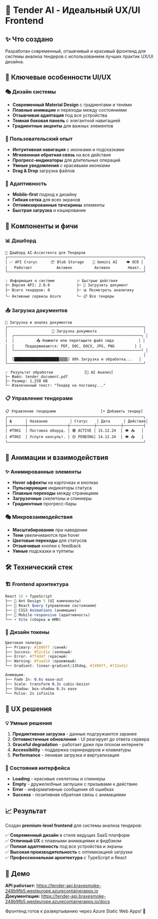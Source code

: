 # 🎨 Tender AI - Идеальный UX/UI Frontend

## ✨ Что создано

Разработан современный, отзывчивый и красивый фронтенд для системы анализа тендеров с использованием лучших практик UX/UI дизайна.

## 🚀 Ключевые особенности UI/UX

### 🎭 Дизайн системы

- **Современный Material Design** с градиентами и тенями
- **Плавные анимации** и переходы между состояниями
- **Отзывчивая адаптация** под все устройства
- **Темная боковая панель** с элегантной навигацией
- **Градиентные акценты** для важных элементов

### 🎯 Пользовательский опыт

- **Интуитивная навигация** с иконками и подсказками
- **Мгновенная обратная связь** на все действия
- **Прогресс-индикаторы** для длительных операций
- **Умные уведомления** с красивыми иконками
- **Drag & Drop** загрузка файлов

### 📱 Адаптивность

- **Mobile-first** подход к дизайну
- **Гибкая сетка** для всех экранов
- **Оптимизированные тачскрины** элементы
- **Быстрая загрузка** и кэширование

## 🎨 Компоненты и фичи

### 📊 Дашборд

```
🚀 Дашборд AI-Ассистента для Тендеров
┌─────────────────────────────────────────────────────────────┐
│ ✅ API Статус      📦 Blob Storage    🤖 Gemini AI    👁 OCR │
│   Работает           Активен          Активен        Неакт. │
└─────────────────────────────────────────────────────────────┘

💡 Информация о системе          🔥 Быстрые действия
├─ Версия API: 2.0.0            ├─ 📄 Загрузить документ
├─ Всего тендеров: 0            ├─ 📊 Посмотреть аналитику
└─ Активные сервисы Azure       └─ 📋 Все тендеры
```

### 📤 Загрузка документов

```
📄 Загрузка и анализ документов
┌─────────────────────────────────────────────────────────────┐
│                    📁 Загрузка документа                     │
│  ┌─────────────────────────────────────────────────────────┐ │
│  │          📤 Нажмите или перетащите файл сюда           │ │
│  │     Поддерживаются: PDF, DOC, DOCX, JPG, PNG         │ │
│  └─────────────────────────────────────────────────────────┘ │
│                                                             │
│  [████████████████████▒▒▒▒] 80% Загрузка и обработка...   │
└─────────────────────────────────────────────────────────────┘

✅ Результат обработки              [🤖 AI Анализ]
├─ Файл: tender_document.pdf
├─ Размер: 1,250 KB
└─ Извлеченный текст: "Тендер на поставку..."
```

### 📋 Управление тендерами

```
📋 Управление тендерами                    [+ Добавить тендер]
┌─────────────────────────────────────────────────────────────┐
│ №      │ Название          │ Статус    │ Дата      │ Действия│
├────────┼──────────────────┼───────────┼───────────┼─────────┤
│ #T001  │ Поставка оборуд. │ 🟢 ACTIVE │ 15.12.24  │ 👁 📥   │
│ #T002  │ Услуги консульт. │ 🟡 PENDING│ 14.12.24  │ 👁 📥   │
└─────────────────────────────────────────────────────────────┘
```

## 🎪 Анимации и взаимодействия

### ✨ Анимированные элементы

- **Hover эффекты** на карточках и кнопках
- **Пульсирующие** индикаторы статуса
- **Плавные переходы** между страницами
- **Загрузочные** скелетоны и спиннеры
- **Градиентные** прогресс-бары

### 🎭 Микровзаимодействия

- **Масштабирование** при наведении
- **Тени** увеличиваются при hover
- **Цветовые переходы** для статусов
- **Отзывчивые** кнопки с feedback
- **Умные** подсказки и тултипы

## 🛠 Технический стек

### 🏗 Frontend архитектура

```typescript
React 18 + TypeScript
├── 🎨 Ant Design 5 (UI компоненты)
├── 🎯 React Query (управление состоянием)
├── 🎪 CSS3 Animations (анимации)
├── 📱 Mobile-responsive (адаптивность)
└── ⚡ Vite (сборка и HMR)
```

### 🎨 Дизайн токены

```css
Цветовая палитра:
├── Primary: #1890ff (синий)
├── Success: #52c41a (зеленый)
├── Error: #ff4d4f (красный)
├── Warning: #faad14 (оранжевый)
└── Gradient: linear-gradient(135deg, #1890ff, #722ed1)

Анимации:
├── Fade In: 0.6s ease-out
├── Scale: transform 0.3s cubic-bezier
├── Shadow: box-shadow 0.3s ease
└── Pulse: 2s infinite
```

## 🎯 UX решения

### 💡 Умные решения

1. **Предиктивная загрузка** - данные подгружаются заранее
2. **Оптимистичные обновления** - UI реагирует до ответа сервера
3. **Graceful degradation** - работает даже при плохом интернете
4. **Accessibility** - поддержка скринридеров и клавиатуры
5. **Performance** - ленивая загрузка и виртуализация

### 🔄 Состояния интерфейса

- **Loading** - красивые скелетоны и спиннеры
- **Empty** - дружелюбные заглушки с призывами к действию
- **Error** - информативные сообщения об ошибках
- **Success** - позитивная обратная связь с анимациями

## 📈 Результат

Создан **premium-level frontend** для системы анализа тендеров:

✅ **Современный дизайн** в стиле ведущих SaaS платформ  
✅ **Отличный UX** с плавными анимациями и фидбэком  
✅ **Полная адаптивность** под все устройства и экраны  
✅ **Высокая производительность** с оптимизацией загрузки  
✅ **Профессиональная архитектура** с TypeScript и React

## 🚀 Демо

**API работает:** https://tender-api.bravesmoke-248b9fb5.westeurope.azurecontainerapps.io  
**Документация:** https://tender-api.bravesmoke-248b9fb5.westeurope.azurecontainerapps.io/docs

Фронтенд готов к развертыванию через Azure Static Web Apps! 🎉
